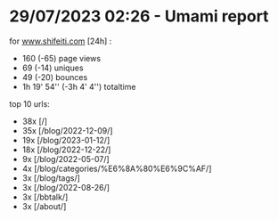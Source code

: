 # 29/07/2023 02:26 - Umami report
for www.shifeiti.com [24h] :

 - 160 (-65) page views
 - 69 (-14) uniques
 - 49 (-20) bounces
 - 1h 19' 54'' (-3h 4' 4'') totaltime


top 10 urls:
 - 38x [/]
 - 35x [/blog/2022-12-09/]
 - 19x [/blog/2023-01-12/]
 - 18x [/blog/2022-12-22/]
 - 9x [/blog/2022-05-07/]
 - 4x [/blog/categories/%E6%8A%80%E6%9C%AF/]
 - 3x [/blog/tags/]
 - 3x [/blog/2022-08-26/]
 - 3x [/bbtalk/]
 - 3x [/about/]


